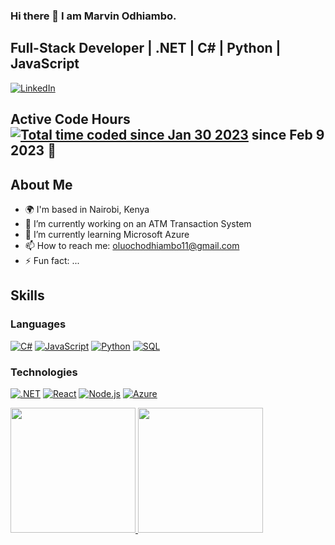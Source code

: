 ### Hi there 👋 I am Marvin Odhiambo.

## Full-Stack Developer | .NET | C# | Python | JavaScript

[![LinkedIn](https://img.shields.io/badge/LinkedIn-Profile-blue?style=for-the-badge&logo=linkedin)](https://www.linkedin.com/in/marvin-odhiambo/)

## Active Code Hours <a href="https://wakatime.com/@OluochOdhiambo"><img src="https://wakatime.com/badge/user/7a50151c-2547-49a4-bf3d-7ecd129f16b4.svg" alt="Total time coded since Jan 30 2023" /></a> since Feb 9 2023 👋

## About Me
- 🌍  I'm based in Nairobi, Kenya
- 🔭 I’m currently working on an ATM Transaction System 
- 🌱 I’m currently learning Microsoft Azure
- 📫 How to reach me: oluochodhiambo11@gmail.com
- ⚡ Fun fact: ...

## Skills

### Languages

[![C#](https://img.shields.io/badge/-C%23-239120?logo=c-sharp&logoColor=white&style=plastic)](https://ra1nbow.xyz?ref=github)
[![JavaScript](https://img.shields.io/badge/-JavaScript-F7DF1E?logo=javascript&logoColor=white&style=plastic)](https://ra1nbow.xyz?ref=github)
[![Python](https://img.shields.io/badge/-Python-3776AB?logo=python&logoColor=white&style=plastic)](https://ra1nbow.xyz?ref=github)
[![SQL](https://img.shields.io/badge/-SQL-4479A1?logo=MySQL&logoColor=white&style=plastic)](https://ra1nbow.xyz?ref=github)

### Technologies
[![.NET](https://img.shields.io/badge/-.NET-512BD4?logo=.net&logoColor=white&style=plastic)](https://ra1nbow.xyz?ref=github)
[![React](https://img.shields.io/badge/-ReactJs-61DAFB?logo=react&logoColor=white&style=plastic)](https://ra1nbow.xyz?ref=github)
[![Node.js](https://img.shields.io/badge/-Node.js-339933?logo=node.js&logoColor=white&style=plastic)](https://ra1nbow.xyz?ref=github)
[![Azure](https://img.shields.io/badge/-Azure-0089D6?logo=microsoft-azure&logoColor=white&style=plastic)](https://ra1nbow.xyz?ref=github)


<a href="https://ra1nbow.xyz?ref=github">
  <img height="200px" src="https://github-readme-stats.vercel.app/api?username=OluochOdhiambo&show_icons=true&theme=radical&hide_title=false&count_private=true&include_all_commits=true&line_height=28&icon_color=fff&text_color=fff&bg_color=-45deg,ee82ee,9400d3,4b0082,0000ff&hide_border=true" />
</a>
<a href="https://ra1nbow.xyz?ref=github">
  <img height="200px" src="https://github-readme-stats.vercel.app/api/top-langs/?username=OluochOdhiambo&layout=compact&langs_count=6&theme=radical&hide_title=false&text_color=fff&icon_color=fff&bg_color=-45deg,0000ff,4b0082,9400d3,ee82ee&hide_border=true" />
</a>


